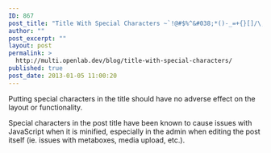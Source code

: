 ```yaml
---
ID: 867
post_title: "Title With Special Characters ~`!@#$%^&#038;*()-_=+{}[]/\;:'&#8220;?,.>"
author: ""
post_excerpt: ""
layout: post
permalink: >
  http://multi.openlab.dev/blog/title-with-special-characters/
published: true
post_date: 2013-01-05 11:00:20
---
```

Putting special characters in the title should have no adverse effect on the layout or functionality.

Special characters in the post title have been known to cause issues with JavaScript when it is minified, especially in the admin when editing the post itself (ie. issues with metaboxes, media upload, etc.).